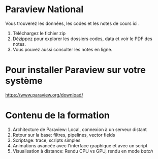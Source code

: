 # Paraview National
Vous trouverez les données, les codes et les notes de cours ici.

1. Téléchargez le fichier zip
2. Dézippez pour explorer les dossiers codes, data et voir le PDF des notes.
3. Vous pouvez aussi consulter les notes en ligne.

# Pour installer Paraview sur votre système
https://www.paraview.org/download/

# Contenu de la formation
1. Architecture de Paraview: Local, connexion à un serveur distant
2. Retour sur la base: filtres, pipelines, vector fields
3. Scriptage: trace, scripts simples
4. Animations avancée avec l'interface graphique et avec un script
5. Visualisation à distance: Rendu CPU vs GPU, rendu en mode _batch_ 
